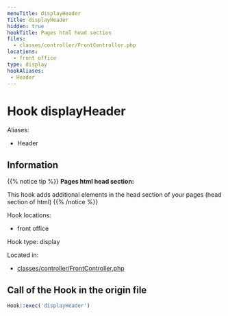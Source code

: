 ```yaml
---
menuTitle: displayHeader
Title: displayHeader
hidden: true
hookTitle: Pages html head section
files:
  - classes/controller/FrontController.php
locations:
  - front office
type: display
hookAliases:
 - Header
---
```


# Hook displayHeader

Aliases: 
 - Header



## Information

{{% notice tip %}}
**Pages html head section:** 

This hook adds additional elements in the head section of your pages (head section of html)
{{% /notice %}}

Hook locations: 
  - front office

Hook type: display

Located in: 
  - [classes/controller/FrontController.php](https://github.com/PrestaShop/PrestaShop/blob/8.0.x/classes/controller/FrontController.php)

## Call of the Hook in the origin file

```php
Hook::exec('displayHeader')
```